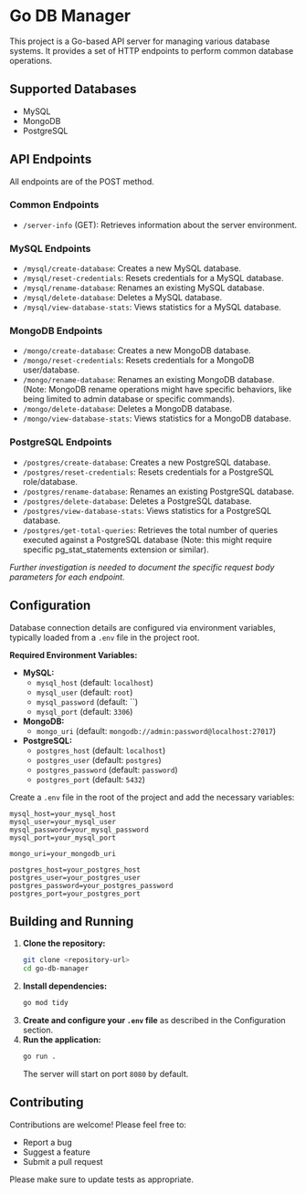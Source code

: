 # Go DB Manager

This project is a Go-based API server for managing various database systems. It provides a set of HTTP endpoints to perform common database operations.

## Supported Databases

*   MySQL
*   MongoDB
*   PostgreSQL

## API Endpoints

All endpoints are of the POST method.

### Common Endpoints

*   `/server-info` (GET): Retrieves information about the server environment.

### MySQL Endpoints

*   `/mysql/create-database`: Creates a new MySQL database.
*   `/mysql/reset-credentials`: Resets credentials for a MySQL database.
*   `/mysql/rename-database`: Renames an existing MySQL database.
*   `/mysql/delete-database`: Deletes a MySQL database.
*   `/mysql/view-database-stats`: Views statistics for a MySQL database.

### MongoDB Endpoints

*   `/mongo/create-database`: Creates a new MongoDB database.
*   `/mongo/reset-credentials`: Resets credentials for a MongoDB user/database.
*   `/mongo/rename-database`: Renames an existing MongoDB database. (Note: MongoDB rename operations might have specific behaviors, like being limited to admin database or specific commands).
*   `/mongo/delete-database`: Deletes a MongoDB database.
*   `/mongo/view-database-stats`: Views statistics for a MongoDB database.

### PostgreSQL Endpoints

*   `/postgres/create-database`: Creates a new PostgreSQL database.
*   `/postgres/reset-credentials`: Resets credentials for a PostgreSQL role/database.
*   `/postgres/rename-database`: Renames an existing PostgreSQL database.
*   `/postgres/delete-database`: Deletes a PostgreSQL database.
*   `/postgres/view-database-stats`: Views statistics for a PostgreSQL database.
*   `/postgres/get-total-queries`: Retrieves the total number of queries executed against a PostgreSQL database (Note: this might require specific pg_stat_statements extension or similar).


*Further investigation is needed to document the specific request body parameters for each endpoint.*

## Configuration

Database connection details are configured via environment variables, typically loaded from a `.env` file in the project root.

**Required Environment Variables:**

*   **MySQL:**
    *   `mysql_host` (default: `localhost`)
    *   `mysql_user` (default: `root`)
    *   `mysql_password` (default: ``)
    *   `mysql_port` (default: `3306`)
*   **MongoDB:**
    *   `mongo_uri` (default: `mongodb://admin:password@localhost:27017`)
*   **PostgreSQL:**
    *   `postgres_host` (default: `localhost`)
    *   `postgres_user` (default: `postgres`)
    *   `postgres_password` (default: `password`)
    *   `postgres_port` (default: `5432`)

Create a `.env` file in the root of the project and add the necessary variables:

```env
mysql_host=your_mysql_host
mysql_user=your_mysql_user
mysql_password=your_mysql_password
mysql_port=your_mysql_port

mongo_uri=your_mongodb_uri

postgres_host=your_postgres_host
postgres_user=your_postgres_user
postgres_password=your_postgres_password
postgres_port=your_postgres_port
```

## Building and Running

1.  **Clone the repository:**
    ```bash
    git clone <repository-url>
    cd go-db-manager
    ```
2.  **Install dependencies:**
    ```bash
    go mod tidy
    ```
3.  **Create and configure your `.env` file** as described in the Configuration section.
4.  **Run the application:**
    ```bash
    go run .
    ```
    The server will start on port `8080` by default.

## Contributing

Contributions are welcome! Please feel free to:
*   Report a bug
*   Suggest a feature
*   Submit a pull request

Please make sure to update tests as appropriate.
